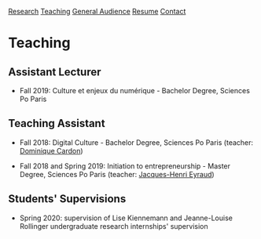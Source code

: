 [Research](Research/research.md)      [Teaching](teaching.md)      [General Audience](general-audience.med)     [Resume](resume.md)      [Contact](contact.md)

# Teaching


## Assistant Lecturer

* Fall 2019: Culture et enjeux du numérique - Bachelor Degree, Sciences Po Paris


## Teaching Assistant

* Fall 2018: Digital Culture - Bachelor Degree, Sciences Po Paris (teacher: [Dominique Cardon](https://medialab.sciencespo.fr/equipe/dominique-cardon/))

* Fall 2018 and Spring 2019:  Initiation to entrepreneurship - Master Degree, Sciences Po Paris (teacher: [Jacques-Henri Eyraud](https://fr.wikipedia.org/wiki/Jacques-Henri_Eyraud))


## Students' Supervisions

* Spring 2020: supervision of Lise Kiennemann and Jeanne-Louise Rollinger undergraduate research internships' supervision 

